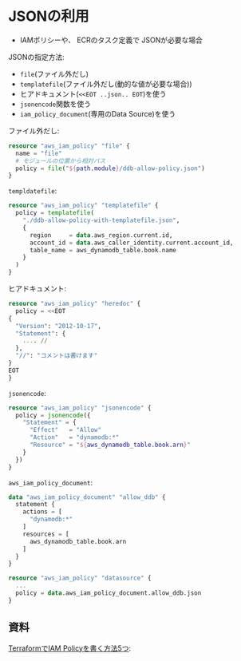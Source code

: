 # JSONの利用

- IAMポリシーや、 ECRのタスク定義で JSONが必要な場合

JSONの指定方法:

- `file`(ファイル外だし)
- `templatefile`(ファイル外だし(動的な値が必要な場合))
- ヒアドキュメント(`<<EOT ..json.. EOT`)を使う
- `jsonencode`関数を使う
- `iam_policy_document`(専用のData Source)を使う


ファイル外だし:

~~~tf
resource "aws_iam_policy" "file" {
  name = "file"
  # モジュールの位置から相対パス
  policy = file("${path.module}/ddb-allow-policy.json")
}
~~~

`templdatefile`:

~~~tf
resource "aws_iam_policy" "templatefile" {
  policy = templatefile(
    "./ddb-allow-policy-with-templatefile.json",
    {
      region     = data.aws_region.current.id,
      account_id = data.aws_caller_identity.current.account_id,
      table_name = aws_dynamodb_table.book.name
    }
  )
}
~~~ 

ヒアドキュメント:

~~~tf
resource "aws_iam_policy" "heredoc" {
  policy = <<EOT
{
  "Version": "2012-10-17",
  "Statement": {
    .... // 
  },
  "//": "コメントは書けます"
}
EOT
}
~~~


`jsonencode`:

~~~tf
resource "aws_iam_policy" "jsonencode" {
  policy = jsonencode({
    "Statement" = {
      "Effect"   = "Allow"
      "Action"   = "dynamodb:*"
      "Resource" = "${aws_dynamodb_table.book.arn}"
    }
  })
}
~~~

`aws_iam_policy_document`:

~~~tf
data "aws_iam_policy_document" "allow_ddb" {
  statement {
    actions = [
      "dynamodb:*"
    ]
    resources = [
      aws_dynamodb_table.book.arn
    ]
  }
}

resource "aws_iam_policy" "datasource" {
  ...
  policy = data.aws_iam_policy_document.allow_ddb.json
}
~~~

## 資料

[TerraformでIAM Policyを書く方法5つ](https://dev.classmethod.jp/articles/writing-iam-policy-with-terraform/):